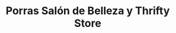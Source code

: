 ---
title: "Porras Salón de Belleza y Thrifty Store"
url: /managua/porras-salon-de-belleza-y-thrifty-store/
shop: cosméticos
---